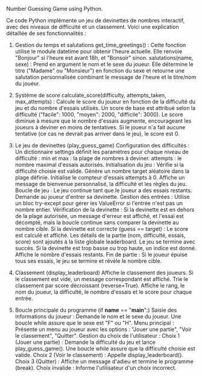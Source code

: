 Number Guessing Game using  Python.

Ce code Python implémente un jeu de devinettes de nombres interactif, avec des niveaux de difficulté et un classement. Voici une explication détaillée de ses fonctionnalités :
1. Gestion du temps et salutations
get_time_greetings() : Cette fonction utilise le module datetime pour obtenir l'heure actuelle. Elle renvoie "Bonjour" si l'heure est avant 18h, et "Bonsoir" sinon.
salutations(name, sexe) : Prend en argument le nom et le sexe du joueur. Elle détermine le titre ("Madame" ou "Monsieur") en fonction du sexe et retourne une salutation personnalisée combinant le message de l'heure et le titre/nom du joueur.

2. Système de score
calculate_score(difficulty, attempts_taken, max_attempts) : Calcule le score du joueur en fonction de la difficulté du jeu et du nombre d'essais utilisés.
Un score de base est attribué selon la difficulté ("facile": 1000, "moyen": 2000, "difficile": 3000).
Le score diminue à mesure que le nombre d'essais augmente, encourageant les joueurs à deviner en moins de tentatives.
Si le joueur n'a fait aucune tentative (ce cas ne devrait pas arriver dans le jeu), le score est 0.

3. Le jeu de devinettes (play_guess_game)
Configuration des difficultés : Un dictionnaire settings définit les paramètres pour chaque niveau de difficulté :
min et max : la plage de nombres à deviner.
attempts : le nombre maximal d'essais autorisés.
Initialisation du jeu :
Vérifie si la difficulté choisie est valide.
Génère un nombre target aléatoire dans la plage définie.
Initialise le compteur d'essais attempts à 0.
Affiche un message de bienvenue personnalisé, la difficulté et les règles du jeu.
Boucle de jeu :
Le jeu continue tant que le joueur a des essais restants.
Demande au joueur d'entrer sa devinette.
Gestion des entrées : Utilise un bloc try-except pour gérer les ValueError si l'entrée n'est pas un nombre entier.
Vérification de la devinette :
Si la devinette est en dehors de la plage autorisée, un message d'erreur est affiché, et l'essai est décompté, mais la boucle continue sans comparer la devinette au nombre cible.
Si la devinette est correcte (guess == target) :
Le score est calculé et affiché.
Les détails de la partie (nom, difficulté, essais, score) sont ajoutés à la liste globale leaderboard.
Le jeu se termine avec succès.
Si la devinette est trop basse ou trop haute, un indice est donné.
Affiche le nombre d'essais restants.
Fin de partie : Si le joueur épuise tous ses essais, le jeu se termine et révèle le nombre cible.

4. Classement (display_leaderboard)
Affiche le classement des joueurs.
Si le classement est vide, un message correspondant est affiché.
Trie le classement par score décroissant (reverse=True).
Affiche le rang, le nom du joueur, la difficulté, le nombre d'essais et le score pour chaque entrée.

5. Boucle principale du programme (if __name__ == "__main__":)
Saisie des informations du joueur : Demande le nom et le sexe du joueur. Une boucle while assure que le sexe est "F" ou "H".
Menu principal : Présente un menu au joueur avec les options : "Jouer une partie", "Voir le classement", "Quitter".
Gestion du choix de l'utilisateur :
Choix 1 (Jouer une partie) : Demande la difficulté du jeu et lance play_guess_game(). Une boucle while assure que la difficulté choisie est valide.
Choix 2 (Voir le classement) : Appelle display_leaderboard().
Choix 3 (Quitter) : Affiche un message d'adieu et termine le programme (break).
Choix invalide : Informe l'utilisateur d'un choix incorrect.
